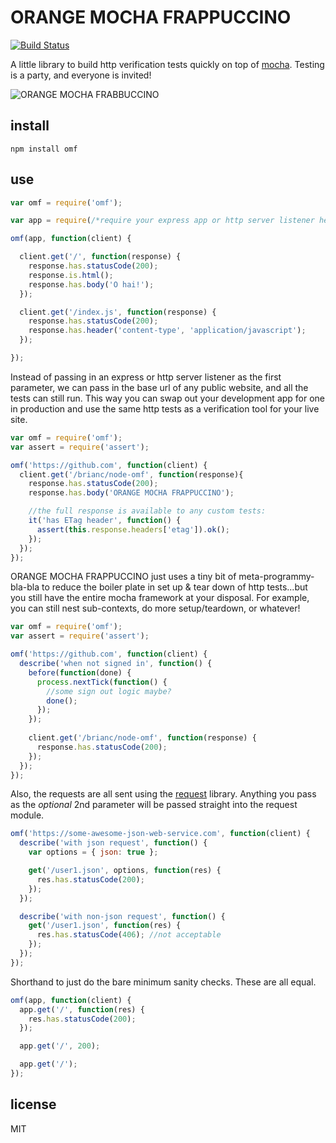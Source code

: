 # ORANGE MOCHA FRAPPUCCINO

[![Build Status](https://travis-ci.org/brianc/node-omf.png)](https://travis-ci.org/brianc/node-omf)

A little library to build http verification tests quickly on top of [mocha](https://github.com/visionmedia/mocha). Testing is a party, and everyone is invited!

![ORANGE MOCHA FRABBUCCINO](http://bmc.io/omf.gif)

## install

```
npm install omf
```

## use

```js
var omf = require('omf');

var app = require(/*require your express app or http server listener here*/);

omf(app, function(client) {

  client.get('/', function(response) {
    response.has.statusCode(200);
    response.is.html();
    response.has.body('O hai!');
  });

  client.get('/index.js', function(response) {
    response.has.statusCode(200);
    response.has.header('content-type', 'application/javascript');
  });

});
```

Instead of passing in an express or http server listener as the first parameter, we can pass in the base url of any public website, and all the tests can still run.  This way you can swap out your development app for one in production and use the same http tests as a verification tool for your live site.

```js
var omf = require('omf');
var assert = require('assert');

omf('https://github.com', function(client) {
  client.get('/brianc/node-omf', function(response){
    response.has.statusCode(200);
    response.has.body('ORANGE MOCHA FRAPPUCCINO');

    //the full response is available to any custom tests:
    it('has ETag header', function() {
      assert(this.response.headers['etag']).ok();
    });
  });
});
```

ORANGE MOCHA FRAPPUCCINO just uses a tiny bit of meta-programmy-bla-bla to reduce the boiler plate in set up & tear down of http tests...but you still have the entire mocha framework at your disposal.  For example, you can still nest sub-contexts, do more setup/teardown, or whatever!

```js
var omf = require('omf');
var assert = require('assert');

omf('https://github.com', function(client) {
  describe('when not signed in', function() {
    before(function(done) {
      process.nextTick(function() {
        //some sign out logic maybe?
        done();
      });
    });
    
    client.get('/brianc/node-omf', function(response) {
      response.has.statusCode(200);
    });
  });
});
```

Also, the requests are all sent using the [request](https://github.com/mikeal/request) library.  Anything you pass as the _optional_ 2nd parameter will be passed straight into the request module.

```js
omf('https://some-awesome-json-web-service.com', function(client) {
  describe('with json request', function() {
    var options = { json: true };

    get('/user1.json', options, function(res) {
      res.has.statusCode(200);
    });
  });

  describe('with non-json request', function() {
    get('/user1.json', function(res) {
      res.has.statusCode(406); //not acceptable
    });
  });
});
```

Shorthand to just do the bare minimum sanity checks.  These are all equal.
```js
omf(app, function(client) {
  app.get('/', function(res) {
    res.has.statusCode(200);
  });

  app.get('/', 200);

  app.get('/');
});
```

## license

MIT
